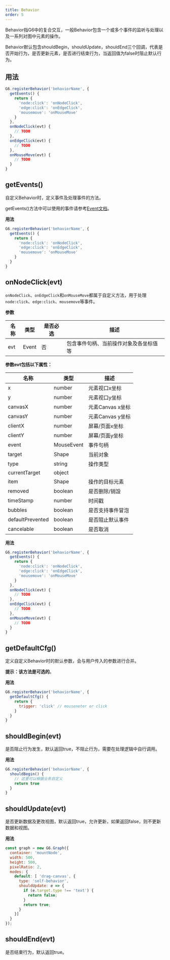 ```yaml
---
title: Behavior
order: 5
---
```


Behavior指G6中的复合交互，一般Behavior包含一个或多个事件的监听与处理以及一系列对图中元素的操作。

Behavior默认包含shouldBegin，shouldUpdate，shouldEnd三个回调，代表是否开始行为，是否更新元素，是否进行结束行为，当返回值为false时阻止默认行为。

## 用法
```javascript
G6.registerBehavior('behaviorName', {
  getEvents() {
    return {
      'node:click': 'onNodeClick',
      'edge:click': 'onEdgeClick',
      'mousemove': 'onMouseMove'
    }
  },
  onNodeClick(evt) {
  	// TODO
  },
  onEdgeClick(evt) {
  	// TODO
  },
  onMouseMove(evt) {
  	// TODO
  }
}
```

## getEvents()
自定义Behavior时，定义事件及处理事件的方法。

getEvents()方法中可以使用的事件请参考[Event文档](./Event)。

**用法**
```javascript
G6.registerBehavior('behaviorName', {
  getEvents() {
    return {
      'node:click': 'onNodeClick',
      'edge:click': 'onEdgeClick',
      'mousemove': 'onMouseMove'
    }
  }
}
```

## onNodeClick(evt)
`onNodeClick`、`onEdgeClick`和`onMouseMove`都属于自定义方法，用于处理`node:click`、`edge:click`、`mousemove`等事件。

**参数**

| 名称 | 类型 | 是否必选 | 描述 |
| --- | --- | --- | --- |
| evt | Event | 否 | 包含事件句柄、当前操作对象及各坐标值等 |

**参数evt包括以下属性：**

| 名称 | 类型 | 描述 |
| --- | --- | --- |
| x | number | 元素视口x坐标 |
| y | number | 元素视口y坐标 |
| canvasX | number | 元素Canvas x坐标 |
| canvasY | number | 元素Canvas y坐标 |
| clientX | number | 屏幕/页面x坐标 |
| clientY | number | 屏幕/页面y坐标 |
| event | MouseEvent | 事件句柄 |
| target | Shape | 当前对象 |
| type | string | 操作类型 |
| currentTarget | object |  |
| item | Shape | 操作的目标元素 |
| removed | boolean | 是否删除/销毁 |
| timeStamp | number | 时间戳 |
| bubbles | boolean | 是否支持事件冒泡 |
| defaultPrevented | boolean | 是否阻止默认事件 |
| cancelable | boolean | 是否取消 |


**用法**
```javascript
G6.registerBehavior('behaviorName', {
  getEvents() {
    return {
      'node:click': 'onNodeClick',
      'edge:click': 'onEdgeClick',
      'mousemove': 'onMouseMove'
    }
  },
  onNodeClick(evt) {
  	// TODO
  },
  onEdgeClick(evt) {
  	// TODO
  },
  onMouseMove(evt) {
  	// TODO
  }
}
```

## getDefaultCfg()
定义自定义Behavior时的默认参数，会与用户传入的参数进行合并。

**提示：该方法是可选的**。

**用法**
```javascript
G6.registerBehavior('behaviorName', {
  getDefaultCfg() {
    return {
      trigger: 'click' // mouseneter or click
    }
  }
}
```

## shouldBegin(evt)
是否阻止行为发生，默认返回true，不阻止行为，需要在处理逻辑中自行调用。

**用法**
```javascript
G6.registerBehavior('behaviorName', {
  shouldBegin() {
    // 这里可以根据业务自定义
    return true
  }
}
```

## shouldUpdate(evt)
是否更新数据及更改视图，默认返回true，允许更新，如果返回false，则不更新数据和视图。

**用法**
```javascript
const graph = new G6.Graph({
  container: 'mountNode',
  width: 500,
  height: 500,
  pixelRatio: 2,
  modes: {
    default: [ 'drag-canvas', {
      type: 'self-behavior',
      shouldUpdate: e => {
        if (e.target.type !== 'text') {
          return false;
        }
        return true;
      }
    }]
  }
});
```

## shouldEnd(evt)
是否结束行为，默认返回true。
